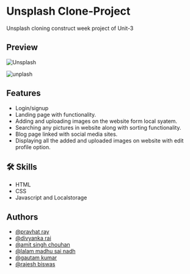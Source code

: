 # Unsplash Clone-Project
Unsplash cloning construct week project of Unit-3

## Preview
![Unsplash](https://user-images.githubusercontent.com/47365524/195563772-18592891-24c2-4e2c-b257-f03ca111d15e.png)

![unplash](https://user-images.githubusercontent.com/47365524/195563126-e9478c46-c7fc-402c-be0e-3637c9c9476d.png)


## Features
- Login/signup
- Landing page with functionality.
- Adding and uploading images on the website form local syatem.
- Searching any pictures in website along with sorting functionality.
- Blog page linked with social media sites.
- Displaying all the added and uploaded images on website with edit profile option.

## 🛠 Skills
- HTML
- CSS
- Javascript and Localstorage

## Authors
- [@pravhat ray](https://github.com/pravhatray)
- [@divyanka rai](https://github.com/DivyankaRai)
- [@amit singh chouhan](https://github.com/amitchouhan948)
- [@lalam madhu sai nadh](https://github.com/Madhusainadh)
- [@gautam kumar](https://github.com/Tonystark102)
- [@rajesh biswas](https://github.com/Biswasraj)
